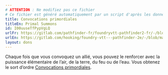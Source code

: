 ```yaml
---
# ATTENTION : Ne modifiez pas ce fichier
# Ce fichier est généré automatiquement par un script d'après les données du module Foundry VTT officiel et de sa traduction
title: Convocations primordiales
titleEn: Primal Summons
id: I00uuseTfPypVgLQ
urlFr: https://gitlab.com/pathfinder-fr/foundryvtt-pathfinder2-fr/-/blob/master/data/feats/I00uuseTfPypVgLQ.htm
urlEn: https://gitlab.com/hooking/foundry-vtt---pathfinder-2e/-/blob/master/packs/data/feats.db/primal-summons.json
layout: dons
---
```

Chaque fois que vous convoquez un allié, vous pouvez le renforcer avec la puissance élémentaire de l’air, de la terre, du feu ou de l’eau. Vous obtenez le sort d’ordre [Convocations primordiales](../sorts/convocations-primordiales.html).
